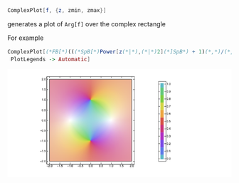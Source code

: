 ```mathematica
ComplexPlot[f, {z, zmin, zmax}]
```
generates a plot of `Arg[f]` over the complex rectangle

For example
```mathematica @
ComplexPlot[(*FB[*)(((*SpB[*)Power[z(*|*),(*|*)2](*]SpB*) + 1)(*,*)/(*,*)((*SpB[*)Power[z(*|*),(*|*)2](*]SpB*) - 1))(*]FB*), {z, -2 - 2 I, 2 + 2 I}, 
 PlotLegends -> Automatic]
```

![](./../../../Screenshot%202025-03-23%20at%2011.44.05.png)